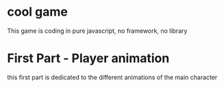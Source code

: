 # cool game
This game is coding in pure javascript, no framework, no library
# First Part - Player animation
this first part is dedicated to the different animations of the main character